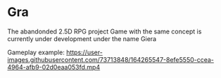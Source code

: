 # Gra
The abandonded 2.5D RPG project
Game with the same concept is currently under development under the name Giera

Gameplay example:
https://user-images.githubusercontent.com/73713848/164265547-8efe5550-ccea-4964-afb9-02d0eaa053fd.mp4

